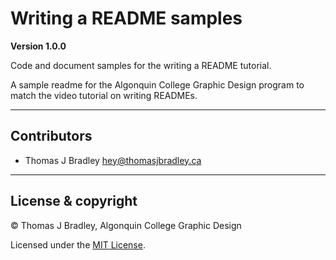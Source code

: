 # Writing a README samples

**Version 1.0.0**

Code and document samples for the writing a README tutorial.

A sample readme for the Algonquin College Graphic Design program to match the video tutorial on writing READMEs.

---

## Contributors

- Thomas J Bradley <hey@thomasjbradley.ca>

---

## License & copyright

© Thomas J Bradley, Algonquin College Graphic Design

Licensed under the [MIT License](LICENSE).
